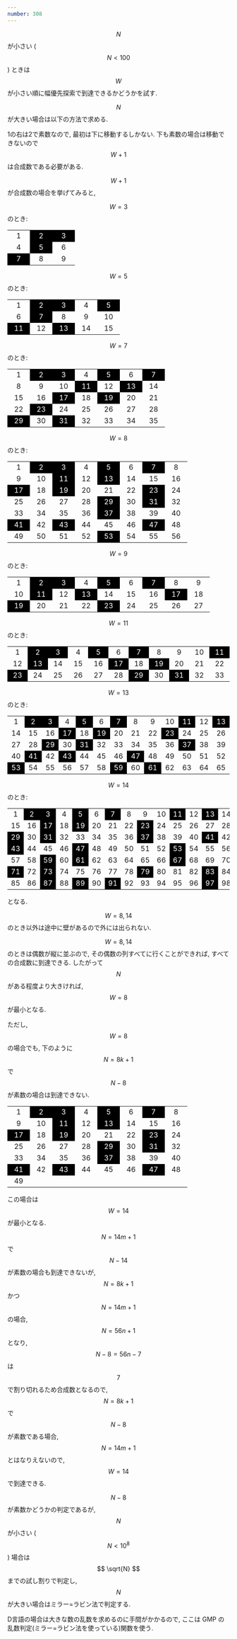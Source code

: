 ```yaml
---
number: 308
---
```

$$ N $$ が小さい ($$ N \lt 100 $$) ときは $$ W $$ が小さい順に幅優先探索で到達できるかどうかを試す.

$$ N $$ が大きい場合は以下の方法で求める.

1の右は2で素数なので, 最初は下に移動するしかない. 下も素数の場合は移動できないので $$ W+1 $$ は合成数である必要がある.

$$ W+1 $$ が合成数の場合を挙げてみると,

$$ W=3 $$ のとき:

<style type="text/css">
table.table {
  width: auto;
}

td {
  width: 35px;
  text-align: center;
}

td.prime {
  color: white;
  background-color: black;
}
</style>

<table class="table table-bordered">
  <tr>
    <td>1</td>
    <td class="prime">2</td>
    <td class="prime">3</td>
  </tr>
  <tr>
    <td>4</td>
    <td class="prime">5</td>
    <td>6</td>
  </tr>
  <tr>
    <td class="prime">7</td>
    <td>8</td>
    <td>9</td>
  </tr>
</table>

$$ W=5 $$ のとき:

<table class="table table-bordered">
  <tr>
    <td>1</td>
    <td class="prime">2</td>
    <td class="prime">3</td>
    <td>4</td>
    <td class="prime">5</td>
  </tr>
  <tr>
    <td>6</td>
    <td class="prime">7</td>
    <td>8</td>
    <td>9</td>
    <td>10</td>
  </tr>
  <tr>
    <td class="prime">11</td>
    <td>12</td>
    <td class="prime">13</td>
    <td>14</td>
    <td>15</td>
  </tr>
</table>

$$ W=7 $$ のとき:

<table class="table table-bordered">
  <tr>
    <td>1</td>
    <td class="prime">2</td>
    <td class="prime">3</td>
    <td>4</td>
    <td class="prime">5</td>
    <td>6</td>
    <td class="prime">7</td>
  </tr>
  <tr>
    <td>8</td>
    <td>9</td>
    <td>10</td>
    <td class="prime">11</td>
    <td>12</td>
    <td class="prime">13</td>
    <td>14</td>
  </tr>
  <tr>
    <td>15</td>
    <td>16</td>
    <td class="prime">17</td>
    <td>18</td>
    <td class="prime">19</td>
    <td>20</td>
    <td>21</td>
  </tr>
  <tr>
    <td>22</td>
    <td class="prime">23</td>
    <td>24</td>
    <td>25</td>
    <td>26</td>
    <td>27</td>
    <td>28</td>
  </tr>
  <tr>
    <td class="prime">29</td>
    <td>30</td>
    <td class="prime">31</td>
    <td>32</td>
    <td>33</td>
    <td>34</td>
    <td>35</td>
  </tr>
</table>

$$ W=8 $$ のとき:

<table class="table table-bordered">
  <tr>
    <td>1</td>
    <td class="prime">2</td>
    <td class="prime">3</td>
    <td>4</td>
    <td class="prime">5</td>
    <td>6</td>
    <td class="prime">7</td>
    <td>8</td>
  </tr>
  <tr>
    <td>9</td>
    <td>10</td>
    <td class="prime">11</td>
    <td>12</td>
    <td class="prime">13</td>
    <td>14</td>
    <td>15</td>
    <td>16</td>
  </tr>
  <tr>
    <td class="prime">17</td>
    <td>18</td>
    <td class="prime">19</td>
    <td>20</td>
    <td>21</td>
    <td>22</td>
    <td class="prime">23</td>
    <td>24</td>
  </tr>
  <tr>
    <td>25</td>
    <td>26</td>
    <td>27</td>
    <td>28</td>
    <td class="prime">29</td>
    <td>30</td>
    <td class="prime">31</td>
    <td>32</td>
  </tr>
  <tr>
    <td>33</td>
    <td>34</td>
    <td>35</td>
    <td>36</td>
    <td class="prime">37</td>
    <td>38</td>
    <td>39</td>
    <td>40</td>
  </tr>
  <tr>
    <td class="prime">41</td>
    <td>42</td>
    <td class="prime">43</td>
    <td>44</td>
    <td>45</td>
    <td>46</td>
    <td class="prime">47</td>
    <td>48</td>
  </tr>
  <tr>
    <td>49</td>
    <td>50</td>
    <td>51</td>
    <td>52</td>
    <td class="prime">53</td>
    <td>54</td>
    <td>55</td>
    <td>56</td>
  </tr>
</table>

$$ W=9 $$ のとき:

<table class="table table-bordered">
  <tr>
    <td>1</td>
    <td class="prime">2</td>
    <td class="prime">3</td>
    <td>4</td>
    <td class="prime">5</td>
    <td>6</td>
    <td class="prime">7</td>
    <td>8</td>
    <td>9</td>
  </tr>
  <tr>
    <td>10</td>
    <td class="prime">11</td>
    <td>12</td>
    <td class="prime">13</td>
    <td>14</td>
    <td>15</td>
    <td>16</td>
    <td class="prime">17</td>
    <td>18</td>
  </tr>
  <tr>
    <td class="prime">19</td>
    <td>20</td>
    <td>21</td>
    <td>22</td>
    <td class="prime">23</td>
    <td>24</td>
    <td>25</td>
    <td>26</td>
    <td>27</td>
  </tr>
</table>

$$ W=11 $$ のとき:

<table class="table table-bordered">
  <tr>
    <td>1</td>
    <td class="prime">2</td>
    <td class="prime">3</td>
    <td>4</td>
    <td class="prime">5</td>
    <td>6</td>
    <td class="prime">7</td>
    <td>8</td>
    <td>9</td>
    <td>10</td>
    <td class="prime">11</td>
  </tr>
  <tr>
    <td>12</td>
    <td class="prime">13</td>
    <td>14</td>
    <td>15</td>
    <td>16</td>
    <td class="prime">17</td>
    <td>18</td>
    <td class="prime">19</td>
    <td>20</td>
    <td>21</td>
    <td>22</td>
  </tr>
  <tr>
    <td class="prime">23</td>
    <td>24</td>
    <td>25</td>
    <td>26</td>
    <td>27</td>
    <td>28</td>
    <td class="prime">29</td>
    <td>30</td>
    <td class="prime">31</td>
    <td>32</td>
    <td>33</td>
  </tr>
</table>

$$ W=13 $$ のとき:

<table class="table table-bordered">
  <tr>
    <td>1</td>
    <td class="prime">2</td>
    <td class="prime">3</td>
    <td>4</td>
    <td class="prime">5</td>
    <td>6</td>
    <td class="prime">7</td>
    <td>8</td>
    <td>9</td>
    <td>10</td>
    <td class="prime">11</td>
    <td>12</td>
    <td class="prime">13</td>
  </tr>
  <tr>
    <td>14</td>
    <td>15</td>
    <td>16</td>
    <td class="prime">17</td>
    <td>18</td>
    <td class="prime">19</td>
    <td>20</td>
    <td>21</td>
    <td>22</td>
    <td class="prime">23</td>
    <td>24</td>
    <td>25</td>
    <td>26</td>
  </tr>
  <tr>
    <td>27</td>
    <td>28</td>
    <td class="prime">29</td>
    <td>30</td>
    <td class="prime">31</td>
    <td>32</td>
    <td>33</td>
    <td>34</td>
    <td>35</td>
    <td>36</td>
    <td class="prime">37</td>
    <td>38</td>
    <td>39</td>
  </tr>
  <tr>
    <td>40</td>
    <td class="prime">41</td>
    <td>42</td>
    <td class="prime">43</td>
    <td>44</td>
    <td>45</td>
    <td>46</td>
    <td class="prime">47</td>
    <td>48</td>
    <td>49</td>
    <td>50</td>
    <td>51</td>
    <td>52</td>
  </tr>
  <tr>
    <td class="prime">53</td>
    <td>54</td>
    <td>55</td>
    <td>56</td>
    <td>57</td>
    <td>58</td>
    <td class="prime">59</td>
    <td>60</td>
    <td class="prime">61</td>
    <td>62</td>
    <td>63</td>
    <td>64</td>
    <td>65</td>
  </tr>
</table>

$$ W=14 $$ のとき:

<table class="table table-bordered">
  <tr>
    <td>1</td>
    <td class="prime">2</td>
    <td class="prime">3</td>
    <td>4</td>
    <td class="prime">5</td>
    <td>6</td>
    <td class="prime">7</td>
    <td>8</td>
    <td>9</td>
    <td>10</td>
    <td class="prime">11</td>
    <td>12</td>
    <td class="prime">13</td>
    <td>14</td>
  </tr>
  <tr>
    <td>15</td>
    <td>16</td>
    <td class="prime">17</td>
    <td>18</td>
    <td class="prime">19</td>
    <td>20</td>
    <td>21</td>
    <td>22</td>
    <td class="prime">23</td>
    <td>24</td>
    <td>25</td>
    <td>26</td>
    <td>27</td>
    <td>28</td>
  </tr>
  <tr>
    <td class="prime">29</td>
    <td>30</td>
    <td class="prime">31</td>
    <td>32</td>
    <td>33</td>
    <td>34</td>
    <td>35</td>
    <td>36</td>
    <td class="prime">37</td>
    <td>38</td>
    <td>39</td>
    <td>40</td>
    <td class="prime">41</td>
    <td>42</td>
  </tr>
  <tr>
    <td class="prime">43</td>
    <td>44</td>
    <td>45</td>
    <td>46</td>
    <td class="prime">47</td>
    <td>48</td>
    <td>49</td>
    <td>50</td>
    <td>51</td>
    <td>52</td>
    <td class="prime">53</td>
    <td>54</td>
    <td>55</td>
    <td>56</td>
  </tr>
  <tr>
    <td>57</td>
    <td>58</td>
    <td class="prime">59</td>
    <td>60</td>
    <td class="prime">61</td>
    <td>62</td>
    <td>63</td>
    <td>64</td>
    <td>65</td>
    <td>66</td>
    <td class="prime">67</td>
    <td>68</td>
    <td>69</td>
    <td>70</td>
  </tr>
  <tr>
    <td class="prime">71</td>
    <td>72</td>
    <td class="prime">73</td>
    <td>74</td>
    <td>75</td>
    <td>76</td>
    <td>77</td>
    <td>78</td>
    <td class="prime">79</td>
    <td>80</td>
    <td>81</td>
    <td>82</td>
    <td class="prime">83</td>
    <td>84</td>
  </tr>
  <tr>
    <td>85</td>
    <td>86</td>
    <td class="prime">87</td>
    <td>88</td>
    <td class="prime">89</td>
    <td>90</td>
    <td class="prime">91</td>
    <td>92</td>
    <td>93</td>
    <td>94</td>
    <td>95</td>
    <td>96</td>
    <td class="prime">97</td>
    <td>98</td>
  </tr>
</table>

となる.

$$ W = 8, 14 $$ のとき以外は途中に壁があるので外には出られない.

$$ W = 8, 14 $$ のときは偶数が縦に並ぶので, その偶数の列すべてに行くことができれば, すべての合成数に到達できる. したがって $$ N $$ がある程度より大きければ, $$ W = 8 $$ が最小となる.

ただし, $$ W = 8 $$ の場合でも, 下のように $$ N = 8k+1 $$ で $$ N-8 $$ が素数の場合は到達できない.

<table class="table table-bordered">
  <tr>
    <td>1</td>
    <td class="prime">2</td>
    <td class="prime">3</td>
    <td>4</td>
    <td class="prime">5</td>
    <td>6</td>
    <td class="prime">7</td>
    <td>8</td>
  </tr>
  <tr>
    <td>9</td>
    <td>10</td>
    <td class="prime">11</td>
    <td>12</td>
    <td class="prime">13</td>
    <td>14</td>
    <td>15</td>
    <td>16</td>
  </tr>
  <tr>
    <td class="prime">17</td>
    <td>18</td>
    <td class="prime">19</td>
    <td>20</td>
    <td>21</td>
    <td>22</td>
    <td class="prime">23</td>
    <td>24</td>
  </tr>
  <tr>
    <td>25</td>
    <td>26</td>
    <td>27</td>
    <td>28</td>
    <td class="prime">29</td>
    <td>30</td>
    <td class="prime">31</td>
    <td>32</td>
  </tr>
  <tr>
    <td>33</td>
    <td>34</td>
    <td>35</td>
    <td>36</td>
    <td class="prime">37</td>
    <td>38</td>
    <td>39</td>
    <td>40</td>
  </tr>
  <tr>
    <td class="prime">41</td>
    <td>42</td>
    <td class="prime">43</td>
    <td>44</td>
    <td>45</td>
    <td>46</td>
    <td class="prime">47</td>
    <td>48</td>
  </tr>
  <tr>
    <td>49</td>
  </tr>
</table>

この場合は $$ W = 14 $$ が最小となる.

$$ N = 14m+1 $$ で $$ N - 14 $$ が素数の場合も到達できないが, $$ N = 8k+1 $$ かつ $$ N = 14m+1 $$ の場合, $$ N = 56n+1 $$ となり, $$ N-8=56n-7 $$ は $$ 7 $$ で割り切れるため合成数となるので, $$ N = 8k+1 $$ で $$ N-8 $$ が素数である場合, $$ N = 14m+1 $$ とはなりえないので, $$ W=14 $$ で到達できる.

$$ N-8 $$ が素数かどうかの判定であるが, $$ N $$ が小さい ($$ N \lt 10^8 $$) 場合は $$ \sqrt{N} $$ までの試し割りで判定し, $$ N $$ が大きい場合はミラー=ラビン法で判定する.

D言語の場合は大きな数の乱数を求めるのに手間がかかるので, ここは GMP の乱数判定(ミラー=ラビン法を使っている)関数を使う.
